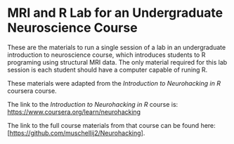 # MRI and R Lab for an Undergraduate Neuroscience Course

These are the materials to run a single session of a lab in an undergraduate introduction to neuroscience course, which introduces students to R programing using structural MRI data. The only material required for this lab session is each student should have a computer capable of runing R. 

These materials were adapted from the *Introduction to Neurohacking in R* coursera course. 

The link to the *Introduction to Neurohacking in R* course is: https://www.coursera.org/learn/neurohacking

The link to the full course materials from that course can be found here: [https://github.com/muschellij2/Neurohacking].
